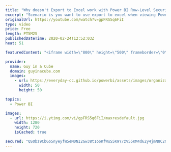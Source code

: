 ```yaml
---
title: "Why doesn't Export to Excel work with Power BI Row-Level Security (RLS)???"
excerpt: "Scenario is you want to use export to excel when viewing Power BI Row-Level Security (RLS) as someone else. RLS doesn't appear to work. Patrick breaks it down.  Download sample: https://guyinacu.be/rlsexportsample  📢 Become a member: https://guyinacu.be/membership   *******************  Want to take"
originalUrl: https://youtube.com/watch?v=gpFRS5q6FiI
type: video
price: Free
length: PT5M2S
publishedDateTime: 2020-02-24T12:52:03Z
heat: 51

featuredContent: "<iframe width=\"800\" height=\"500\" frameborder=\"0\" src=\"https://www.youtube.com/embed/gpFRS5q6FiI\" allow=\"accelerometer; autoplay; encrypted-media; gyroscope; picture-in-picture\" allowfullscreen></iframe>"

provider:
  name: Guy in a Cube
  domain: guyinacube.com
  images:
    - url: https://everyday-cc.github.io/powerbi/assets/images/organizations/guyinacube.com-50x50.jpg
      width: 50
      height: 50

topics:
  - Power BI

images:
  - url: https://i.ytimg.com/vi/gpFRS5q6FiI/maxresdefault.jpg
    width: 1280
    height: 720
    isCached: true

secured: "QSObz9CbGo5nyeyfW5eM0NI2Gw38t1ooKfWuS5K9Y/zV55KM4d62y4jmN8C2G8hM3EKTVK6a3/OOkjGMWiHcDmLqJabnSeKf1FYInortyBcXbjW2wGPxJivf/bUEarbJ3r2i4ViglswWS/SUry5dsWMxGdzJEl+F5kJ8TWfSoDurb1CuanPdkDb/BALhMxQ2tYjPo2Tg0wLudfjXbRiaT+r8IZN+Mjd1M5i0M1vxH63hmiGKDJyZvEZbtkTMeXsswkkPii3i9kJ+boj9gr6mACoqvJ8smbiSCBhE9ejKFLIJ4sfeCTpZS5OFJd+3mQKnSM1JhAIpoA4AK6hOvyxwdZuPIGO0z6CGIKu/Kd4Zhsc1dQSrfLZ5Q7Mod+EsfKxnhNzKzi3zZCgABuX2ZLLeAm9a2ev8RESe3ld6KdMrP74=;zgOEjt8kZB+k1FD9a4Rm1w=="
---
```


